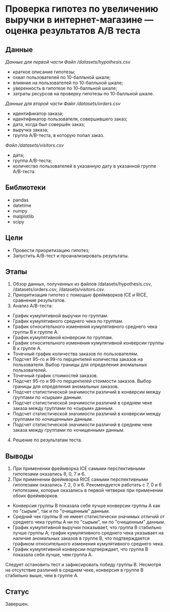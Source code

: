 # Проверка гипотез по увеличению выручки в интернет-магазине — оценка результатов A/B теста
## Данные
*Данные для первой части Файл /datasets/hypothesis.csv*

- краткое описание гипотезы;
- охват пользователей по 10-балльной шкале;
- влияние на пользователей по 10-балльной шкале;
- уверенность в гипотезе по 10-балльной шкале;
- затраты ресурсов на проверку гипотезы по 10-балльной шкале.

*Данные для второй части Файл /datasets/orders.csv*

- идентификатор заказа;
- идентификатор пользователя, совершившего заказ;
- дата, когда был совершён заказ;
- выручка заказа;
- группа A/B-теста, в которую попал заказ.

*Файл /datasets/visitors.csv*

- дата;
- группа A/B-теста;
- количество пользователей в указанную дату в указанной группе A/B-теста

## Библиотеки
- pandas
- datetime
- numpy
- matplotlib
- scipy

## Цели
- Провести приоритизацию гипотез;
- Запустить А/В-тест и проанализировать результаты.

## Этапы
1. Обзор данных, полученных из файлов /datasets/hypothesis.csv, /datasets/orders.csv, /datasets/visitors.csv.
2. Приоритизация гипотез с помощью фреймворков ICE и RICE, сравнение результатов.
3. Анализ А/В-теста:
  - График кумулятивной выручки по группам.
  - График кумулятивного среднего чека по группам.
  - График относительного изменения кумулятивного среднего чека группы B к группе A.
  - График кумулятивной конверсии по группам.
  - График относительного изменения кумулятивной конверсии группы B к группе A.
  - Точечный график количества заказов по пользователям.
  - Подсчет 95-го и 99-го перцентилей количества заказов на пользователя. Выбор границы для определения аномальных пользователей.
  - Точечный график стоимостей заказов.
  - Подсчет 95-го и 99-го перцентилей стоимости заказов. Выбор границы для определения аномальных заказов.
  - Подсчет статистической значимости различий в конверсии между группами по «сырым» данным.
  - Подсчет статистической значимости различий в среднем чеке заказа между группами по «сырым» данным.
  - Подсчет статистической значимости различий в конверсии между группами по «очищенным» данным.
  - Подсчет статистической значимости различий в среднем чеке заказа между группами по «очищенным» данным.
4. Решение по результатам теста.

## Выводы
1. При применении фреймворка ICE самыми перспективными гипотезами оказались 8, 0, 7 и 6.
2. При применении фреймворка RICE самыми перспективными гипотезами оказались 7, 2, 0 и 6. Рекомендуется работать с 7, 0 и 6 гипотезами, которые оказались в первой четверке при применении обоих фреймворков.
- Конверсия группы В показала себя лучше конверсии группы А как по "сырым", так и по "очищенным" данным.
- Средний чек группы В не имеет статистически значимых отличий от среднего чека группы А ни по "сырым", ни по "очищенным" данным.
- График кумулятивной выручки показывает, что группа В стабильно лучше группы А; график кумулятивного среднего чека указывает на наличие аномальных заказов в группе В, что подтверждается графиком относительного изменения кумулятивного среднего чека.
- График кумулятивной конверсии подтверждает, что группа В показала себя лучше, чем группа А.

Следует остановить тест и зафиксировать победу группы В. Несмотря на отсутствие различий в среднем чеке, конверсия в группе В стабильно выше, чем в группе А.

## Статус
Завершен.

